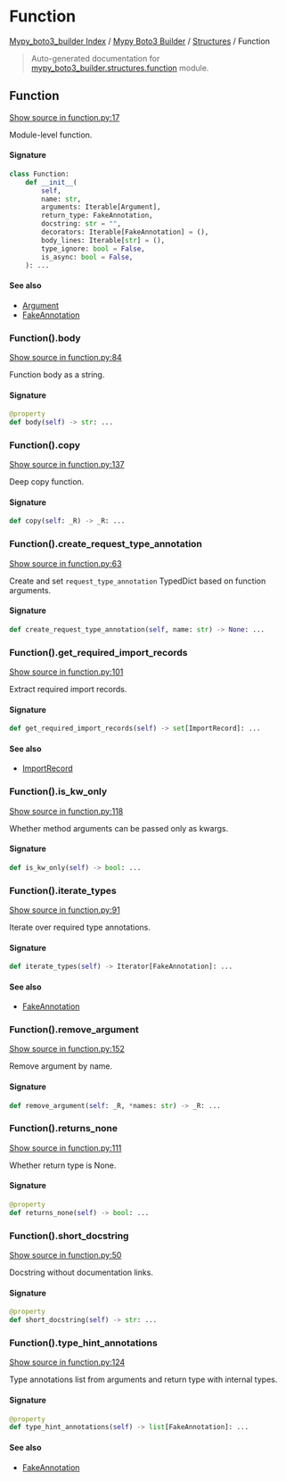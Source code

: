 # Function

[Mypy_boto3_builder Index](../../README.md#mypy_boto3_builder-index) /
[Mypy Boto3 Builder](../index.md#mypy-boto3-builder) /
[Structures](./index.md#structures) /
Function

> Auto-generated documentation for [mypy_boto3_builder.structures.function](https://github.com/youtype/mypy_boto3_builder/blob/main/mypy_boto3_builder/structures/function.py) module.

## Function

[Show source in function.py:17](https://github.com/youtype/mypy_boto3_builder/blob/main/mypy_boto3_builder/structures/function.py#L17)

Module-level function.

#### Signature

```python
class Function:
    def __init__(
        self,
        name: str,
        arguments: Iterable[Argument],
        return_type: FakeAnnotation,
        docstring: str = "",
        decorators: Iterable[FakeAnnotation] = (),
        body_lines: Iterable[str] = (),
        type_ignore: bool = False,
        is_async: bool = False,
    ): ...
```

#### See also

- [Argument](./argument.md#argument)
- [FakeAnnotation](../type_annotations/fake_annotation.md#fakeannotation)

### Function().body

[Show source in function.py:84](https://github.com/youtype/mypy_boto3_builder/blob/main/mypy_boto3_builder/structures/function.py#L84)

Function body as a string.

#### Signature

```python
@property
def body(self) -> str: ...
```

### Function().copy

[Show source in function.py:137](https://github.com/youtype/mypy_boto3_builder/blob/main/mypy_boto3_builder/structures/function.py#L137)

Deep copy function.

#### Signature

```python
def copy(self: _R) -> _R: ...
```

### Function().create_request_type_annotation

[Show source in function.py:63](https://github.com/youtype/mypy_boto3_builder/blob/main/mypy_boto3_builder/structures/function.py#L63)

Create and set `request_type_annotation` TypedDict based on function arguments.

#### Signature

```python
def create_request_type_annotation(self, name: str) -> None: ...
```

### Function().get_required_import_records

[Show source in function.py:101](https://github.com/youtype/mypy_boto3_builder/blob/main/mypy_boto3_builder/structures/function.py#L101)

Extract required import records.

#### Signature

```python
def get_required_import_records(self) -> set[ImportRecord]: ...
```

#### See also

- [ImportRecord](../import_helpers/import_record.md#importrecord)

### Function().is_kw_only

[Show source in function.py:118](https://github.com/youtype/mypy_boto3_builder/blob/main/mypy_boto3_builder/structures/function.py#L118)

Whether method arguments can be passed only as kwargs.

#### Signature

```python
def is_kw_only(self) -> bool: ...
```

### Function().iterate_types

[Show source in function.py:91](https://github.com/youtype/mypy_boto3_builder/blob/main/mypy_boto3_builder/structures/function.py#L91)

Iterate over required type annotations.

#### Signature

```python
def iterate_types(self) -> Iterator[FakeAnnotation]: ...
```

#### See also

- [FakeAnnotation](../type_annotations/fake_annotation.md#fakeannotation)

### Function().remove_argument

[Show source in function.py:152](https://github.com/youtype/mypy_boto3_builder/blob/main/mypy_boto3_builder/structures/function.py#L152)

Remove argument by name.

#### Signature

```python
def remove_argument(self: _R, *names: str) -> _R: ...
```

### Function().returns_none

[Show source in function.py:111](https://github.com/youtype/mypy_boto3_builder/blob/main/mypy_boto3_builder/structures/function.py#L111)

Whether return type is None.

#### Signature

```python
@property
def returns_none(self) -> bool: ...
```

### Function().short_docstring

[Show source in function.py:50](https://github.com/youtype/mypy_boto3_builder/blob/main/mypy_boto3_builder/structures/function.py#L50)

Docstring without documentation links.

#### Signature

```python
@property
def short_docstring(self) -> str: ...
```

### Function().type_hint_annotations

[Show source in function.py:124](https://github.com/youtype/mypy_boto3_builder/blob/main/mypy_boto3_builder/structures/function.py#L124)

Type annotations list from arguments and return type with internal types.

#### Signature

```python
@property
def type_hint_annotations(self) -> list[FakeAnnotation]: ...
```

#### See also

- [FakeAnnotation](../type_annotations/fake_annotation.md#fakeannotation)
